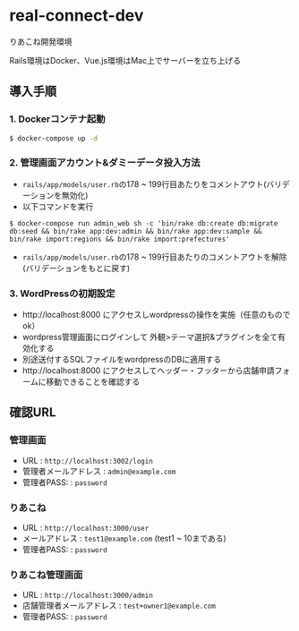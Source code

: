 # real-connect-dev
りあこね開発環境

Rails環境はDocker、Vue.js環境はMac上でサーバーを立ち上げる

## 導入手順

### 1. Dockerコンテナ起動
```bash
$ docker-compose up -d
```

### 2. 管理画面アカウント&ダミーデータ投入方法
- `rails/app/models/user.rb`の178 ~ 199行目あたりをコメントアウト(バリデーションを無効化)
- 以下コマンドを実行
```
$ docker-compose run admin_web sh -c 'bin/rake db:create db:migrate db:seed && bin/rake app:dev:admin && bin/rake app:dev:sample && bin/rake import:regions && bin/rake import:prefectures'
```
- `rails/app/models/user.rb`の178 ~ 199行目あたりのコメントアウトを解除(バリデーションをもとに戻す)

### 3. WordPressの初期設定
- http://localhost:8000 にアクセスしwordpressの操作を実施（任意のものでok）
- wordpress管理画面にログインして 外観>テーマ選択&プラグインを全て有効化する
- 別途送付するSQLファイルをwordpressのDBに適用する
- http://localhost:8000 にアクセスしてヘッダー・フッターから店舗申請フォームに移動できることを確認する

## 確認URL

### 管理画面
- URL : `http://localhost:3002/login`
- 管理者メールアドレス : `admin@example.com`
- 管理者PASS: : `password`

### りあこね
- URL : `http://localhost:3000/user`
- メールアドレス : `test1@example.com` (test1 ~ 10まである)
- 管理者PASS: : `password`

### りあこね管理画面
- URL : `http://localhost:3000/admin`
- 店舗管理者メールアドレス : `test+owner1@example.com`
- 管理者PASS: : `password`
